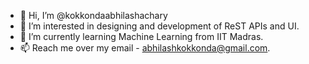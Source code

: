 - 👋 Hi, I’m @kokkondaabhilashachary
- 👀 I’m interested in designing and development of ReST APIs and UI.
- 🌱 I’m currently learning Machine Learning from IIT Madras.
- 📫 Reach me over my email - abhilashkokkonda@gmail.com.

<!---
kokkondaabhilashachary/kokkondaabhilashachary is a ✨ special ✨ repository because its `README.md` (this file) appears on your GitHub profile.
You can click the Preview link to take a look at your changes.
--->
